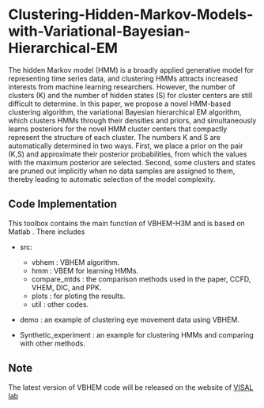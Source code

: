# Clustering-Hidden-Markov-Models-with-Variational-Bayesian-Hierarchical-EM
The hidden Markov model (HMM) is a broadly applied generative model for representing time series data, and clustering HMMs attracts increased interests from machine learning researchers.  However, the number of clusters (K) and the number of hidden states (S) for cluster centers are still difficult to determine. In this paper, we propose a novel HMM-based clustering algorithm, the variational Bayesian hierarchical EM algorithm, which clusters HMMs through their densities and priors, and simultaneously learns posteriors for the novel HMM cluster centers that compactly represent the structure of each cluster. The numbers K and S are automatically determined  in two ways. First, we place a prior on the pair (K,S) and approximate their posterior probabilities, from which the values with the maximum posterior are selected. Second, some clusters and states are pruned out implicitly when no data samples are assigned to them, thereby leading to automatic selection of the model complexity.

## Code Implementation
This toolbox contains the main function of VBHEM-H3M and is based on Matlab . There includes

* src: 
  * vbhem        : VBHEM algorithm.
  * hmm          : VBEM for learning HMMs.
  * compare_mtds : the comparison methods used in the paper, CCFD, VHEM, DIC, and PPK.
  * plots        : for ploting the results.
  * util         : other codes.

* demo : an example of clustering eye movement data using VBHEM.
* Synthetic_experiment : an example for clustering HMMs and comparing with other methods.

## Note
The latest version of VBHEM code will be released on the website of [VISAL lab](http://visal.cs.cityu.edu.hk/research/emhmm/ "悬停显示")

